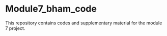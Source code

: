 # Module7_bham_code
This repository contains codes and supplementary material for the module 7 project.